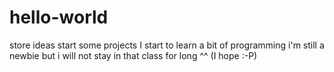 # hello-world
store ideas
start some projects
I start to learn a bit of programming i'm still a newbie but i will not stay in that class for long ^^ (I hope :-P)
